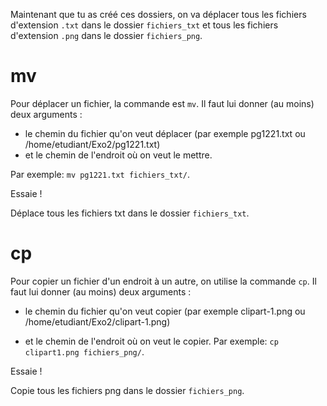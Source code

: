 Maintenant que tu as créé ces dossiers, on va déplacer tous les fichiers d'extension `.txt` dans le dossier `fichiers_txt` et tous les fichiers d'extension `.png` dans le dossier `fichiers_png`.

# mv

Pour déplacer un fichier, la commande est `mv`. Il faut lui donner (au moins) deux arguments :
* le chemin du fichier qu'on veut déplacer (par exemple pg1221.txt ou /home/etudiant/Exo2/pg1221.txt)
* et le chemin de l'endroit où on veut le mettre.

Par exemple: `mv pg1221.txt fichiers_txt/`.

Essaie !

Déplace tous les fichiers txt dans le dossier `fichiers_txt`.

# cp

Pour copier un fichier d'un endroit à un autre, on utilise la commande `cp`. Il faut lui donner (au moins) deux arguments :
* le chemin du fichier qu'on veut copier (par exemple clipart-1.png ou /home/etudiant/Exo2/clipart-1.png)

* et le chemin de l'endroit où on veut le copier.
Par exemple: `cp clipart1.png fichiers_png/`.

Essaie !

Copie tous les fichiers png dans le dossier `fichiers_png`.
